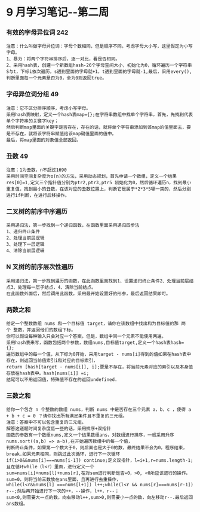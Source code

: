 # 9 月学习笔记--第二周

### 有效的字母异位词 242

    注意：什么叫做字母异位词：字母个数相同，但是顺序不同。考虑字母大小写，这里假定为小写字母。
    1、暴力：将两个字符串排序后，逐一对比，看是否相同。
    2、采用hash表，创建一个新数组hash-26个字母空间大小，初始化为0，循环遍历一个字符串S与t，下标i依次遍历，s遇到里面的字母就+1，t遇到里面的字母就-1,最后，采用every(),判断里面每一个元素是否为0，全为0则返回true。

### 字母异位词分组 49

    注意：它不区分排序顺序，考虑小写字母。
    采用hash表映射，定义一个hash表map={};在字符串数组中找单个字符串，首先，先找到代表单个字符串的关键字key；
    然后判断map里面的关键字是否存在，存在的话，就将单个字符串添加到该map的值里面去，要是不存在，就将该字符串赋值给该map键值里面的值中。
    最后，将map里面的对象值全部返回。

### 丑数 49

    注意：1为丑数，n不超过1690
    采用时间空间复杂度为o(n)的方法，采用动态规划，首先申请一个数组，定义一个结果res[0]=1,定义三个指针值分别为ptr2,ptr3,ptr5 初始化为0，然后循环遍历n，找到最小重复值，找到最小的丑数，在该对应的丑数位置上，判断它是属于*2*3*5哪一类的，然后分别进行if判断，在进行后移操作。

### 二叉树的前序中序遍历

    采用递归法，第一步找到一个递归函数，在函数里面采用递归四步法
    1、递归终止条件
    2、处理当前层逻辑
    3、处理下一层逻辑
    4、清除当前层逻辑

### N 叉树的前序层次性遍历

    采用递归法，第一步找到遍历的函数，在此函数里面找到1、设置递归终止条件2、处理当前层结点3、处理每一层子结点，4、清除当前结点。
    在此函数外面后，然后调用此函数，采用最开始设置好的形参，最后返回结果即可。

### 两数之和

    给定一个整数数组 nums 和一个目标值 target，请你在该数组中找出和为目标值的那 两个 整数，并返回他们的数组下标。
    你可以假设每种输入只会对应一个答案。但是，数组中同一个元素不能使用两遍。
    采用hash表来写，函数包括两个参数，数组nums,目标值target,定义一个hash表hash= {};
    遍历数组中的每一个值，从下标为0开始，采用target - nums[i]得到的值如果在hash表中存在，则返回当前值索引i和对应的目标索引，
    return [hash[target - nums[i]], i];要是不存在，将当前元素对应的索引以及本身值存放在hash表中。hash[nums[i]] =i;
    结尾可以不用返回值，特殊值不存在的返回undefined.

### 三数之和

    给你一个包含 n 个整数的数组 nums，判断 nums 中是否存在三个元素 a，b，c ，使得 a + b + c = 0 ？请你找出所有满足条件且不重复的三元组。
    注意：答案中不可以包含重复的三元组。
    解答这道题时间复杂度低一些的话，采用排序+双指针
    函数的参数有一个数组nums,定义一个结果数组ans，对数组进行排序，一般采用升序nums.sort((a,b) => a-b),在开始遍历数组中的每一个值，
    判断终止条件，如果第一个数大于0，则后面也是大于0的数，最终结果不会为0，程序结束，break.如果元素相同，则跳过此次循环，进行下一次循环
    if(i>0&&nums[i]===nums[i-1]) continue;定义双指针，l=i+1,r=nums.length-1;且在循环while（l<r）里面，进行定义一个
    sum=nums[i]+nums[l]+nums[r],在对sum进行判断是否=0，>0, <0所应该进行的操作。sum=0，则将当前三数放在ans里面，且再进行去重操作，
    while(l<r&&nums[l] ===nums[l+1]) l++;while(l<r && nums[r]===nums[r-1]) r--;然后再开始进行下一次的++，--操作，l++，r--；
    sum<0,则需要大一点的数，向右移动l++,sum>0,则需要小一点的数，向左移动r--.最后返回ans数组。
